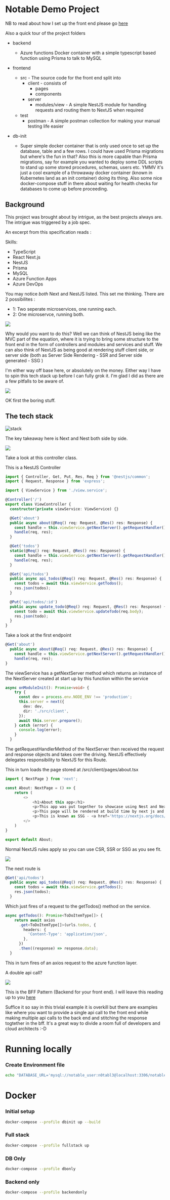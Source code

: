 # Notable Demo Project

NB to read about how I set up the front end please go [here](frontend/README.md)

Also a quick tour of the project folders

- backend 
  - Azure functions Docker container with a simple typescript based function using Prisma to talk to MySQL
- frontend 
  - src - The source code for the front end split into
    - client - consists of
      - pages
      - components
    - server
      - modules/view - A simple NestJS module for handling requests and routing them to NextJS when required
  - test
    - postman - A simple postman collection for making your manual testing life easier

- db-init
  - Super simple docker container that is only used once to set up the database, table and a few rows. I could have used Prisma migrations but where's the fun in that? Also this is more capable than Prisma migrations, say for example you wanted to deploy some DDL scripts to stand up some stored procedures, schemas, users etc. YMMV it's just a cool example of a throwaway docker container (known in Kubernetes land as an init container) doing its thing. Also some nice docker-compose stuff in there about waiting for health checks for databases to come up before proceeding.

## Background

This project was brought about by intrigue, as the best projects always are. The intrigue was triggered by a job spec.

An excerpt from this specification reads :

Skills:

- TypeScript
- React Next.js
- NestJS
- Prisma
- MySQL
- Azure Function Apps
- Azure DevOps

You may notice *both* Next and NestJS listed. This set me thinking. There are 2 possibilites :

- 1: Two seperate microservices, one running each.
- 2: One microservce, running both.

<img src='https://media2.giphy.com/media/k74OUg6bPJKy2JmyoS/giphy.gif?cid=ecf05e471fthp489xsw4ykk8fub10xw71b5oujy9ndcrq3lg&ep=v1_gifs_search&rid=giphy.gif&ct=g' />

Why would you want to do this?
Well we can think of NestJS being like the MVC part of the equation, where it is trying to bring some structure to the front end in the form of controllers and modules and services and stuff.
We can also think of NextJS as being good at rendering stuff client side, or server side (both as Server Side Rendering - SSR and Server side generated - SSG )

I'm either way off base here, or absolutely on the money. Either way I have to spin this tech stack up before I can fully grok it.
I'm glad I did as there are a few pitfalls to be aware of.

<img src='https://media3.giphy.com/media/3oKIPnbKgN3bXeVpvy/giphy.gif?cid=ecf05e474g9ntr0n52r3d7l1zktt34uvjeos0slncri3m0my&ep=v1_gifs_search&rid=giphy.gif&ct=g' />

OK first the boring stuff.

## The tech stack

![stack](./stack.png)

The key takeaway here is Next and Nest both side by side.

<img src='https://media3.giphy.com/media/XMFxEpeOSDNGE/giphy.gif?cid=ecf05e47xzhj5simp04y9ivldxebxf78geu69v917rawrw24&ep=v1_gifs_search&rid=giphy.gif&ct=g' />


Take a look at this controller class.

This is a NestJS Controller

```typescript
import { Controller, Get, Put, Res, Req } from '@nestjs/common';
import { Request, Response } from 'express';

import { ViewService } from './view.service';

@Controller('/')
export class ViewController {
  constructor(private viewService: ViewService) {}

  @Get('about')
  public async about(@Req() req: Request, @Res() res: Response) {
    const handle = this.viewService.getNextServer().getRequestHandler();
    handle(req, res);
  }

  @Get('todos')
  static(@Req() req: Request, @Res() res: Response) {
    const handle = this.viewService.getNextServer().getRequestHandler();
    handle(req, res);
  }

  @Get('api/todos')
  public async api_todos(@Req() req: Request, @Res() res: Response) {
    const todos = await this.viewService.getTodos();
    res.json(todos);
  }

  @Put('api/todos/:id')
  public async update_todo(@Req() req: Request, @Res() res: Response) {
    const todo = await this.viewService.updateTodo(req.body);
    res.json(todo);
  }
}
```

Take a look at the first endpoint

```typescript
@Get('about')
  public async about(@Req() req: Request, @Res() res: Response) {
    const handle = this.viewService.getNextServer().getRequestHandler();
    handle(req, res);
}
```

The viewService has a getNextServer method which returns an instance of the NextServer created at start up by this function within the service

```typescript
async onModuleInit(): Promise<void> {
    try {
      const dev = process.env.NODE_ENV !== 'production';
      this.server = next({
        dev: dev,
        dir: './src/client',
      });
      await this.server.prepare();
    } catch (error) {
      console.log(error);
    }
  }
```

The getRequestHandlerMethod of the NextServer then received the request and response objects and takes over the driving. 
NestJS effectively delegates responsibility to NextJS for this Route.

This in turn loads the page stored at /src/client/pages/about.tsx

```typescript
import { NextPage } from 'next';

const About: NextPage = () => {
    return (
        <>
            <h1>About this app</h1>
            <p>This app was put together to showcase using Nest and Next together.</p>
            <p>This page will be rendered at build time by next js and will be served as a static HTML file</p>
            <p>This is known as SSG - <a href='https://nextjs.org/docs/pages/building-your-application/rendering/static-site-generation'>Static Site Generation</a></p>
        </>
    )
}

export default About;
```

Normal NextJS rules apply so you can use CSR, SSR or SSG as you see fit.

<img src='https://media3.giphy.com/media/NEvPzZ8bd1V4Y/giphy.gif?cid=ecf05e4773yicf3sorsdlcwzhvhs974jz2l6nk8oekx5ppli&ep=v1_gifs_search&rid=giphy.gif&ct=g' />

The next route is 

```typescript
@Get('api/todos')
  public async api_todos(@Req() req: Request, @Res() res: Response) {
    const todos = await this.viewService.getTodos();
    res.json(todos);
  }
```

Which just fires of a request to the getTodos() method on the service.

```typescript
async getTodos(): Promise<ToDoItemType[]> {
    return await axios
      .get<ToDoItemType[]>(urls.todos, {
        headers: {
          'Content-Type': 'application/json',
        },
      })
      .then((response) => response.data);
  }
```

This in turn fires of an axios request to the azure function layer.

A double api call?

<img src='https://media1.giphy.com/media/gd09Y2Ptu7gsiPVUrv/giphy.gif?cid=ecf05e478inbrhlbngg9abeypgslxk00ek3d125ldrwsuufb&ep=v1_gifs_search&rid=giphy.gif&ct=g' />

This is the BFF Pattern (Backend for your front end). I will leave this reading up to you [here](https://medium.com/mobilepeople/backend-for-frontend-pattern-why-you-need-to-know-it-46f94ce420b0)

Suffice it so say in this trivial example it is overkill but there are examples like where you want to provide a single api call to the front end while making multiple api calls to the back end and stitching the response togtether in the bff. It's a great way to divide a room full of developers and cloud architects :-D

# Running locally 

### Create Environment file
```bash
echo "DATABASE_URL='mysql://notable_user:n0tabl3@localhost:3306/notable_db'" > backend/.env
```

# Docker
### Initial setup

```bash
docker-compose --profile dbinit up --build
```

### Full stack
```bash
docker-compose --profile fullstack up
```

### DB Only 
```bash
docker-compose --profile dbonly
```

### Backend only
```bash
docker-compose --profile backendonly
```
